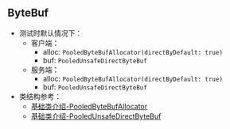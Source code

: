 ## ByteBuf
- 测试时默认情况下：
  - 客户端：
    - alloc: `PooledByteBufAllocator(directByDefault: true)`
    - buf: `PooledUnsafeDirectByteBuf`
  - 服务端：
    - alloc: `PooledByteBufAllocator(directByDefault: true)`
    - buf: `PooledUnsafeDirectByteBuf`
- 类结构参考：
  - [基础类介绍-PooledByteBufAllocator](基础类介绍.md#PooledByteBufAllocator)
  - [基础类介绍-PooledUnsafeDirectByteBuf](基础类介绍.md#PooledUnsafeDirectByteBuf)